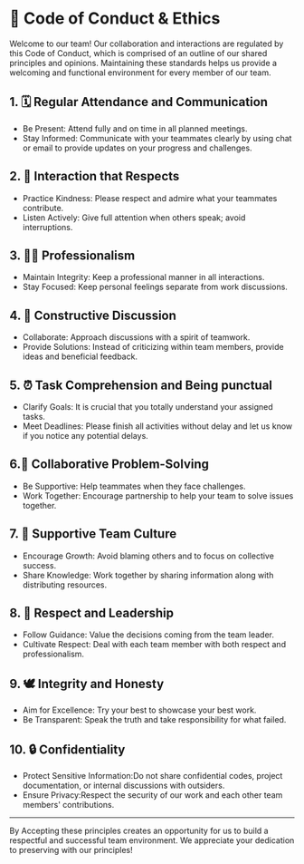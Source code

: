 # 🌟 Code of Conduct & Ethics

Welcome to our team! Our collaboration and interactions are regulated by this Code of Conduct, which is comprised of an outline of our shared principles and opinions. Maintaining these standards helps us provide a welcoming and functional environment for every member of our team.

## 1. 🗓️ Regular Attendance and Communication
- Be Present: Attend fully and on time in all planned meetings.
- Stay Informed: Communicate with your teammates clearly by using chat or email to provide updates on your progress and challenges.

## 2. 🤝 Interaction that Respects
- Practice Kindness: Please respect and admire what your teammates contribute.
- Listen Actively: Give full attention when others speak; avoid interruptions.

## 3. 🧑‍💼 Professionalism
- Maintain Integrity: Keep a professional manner in all interactions.
- Stay Focused: Keep personal feelings separate from work discussions.

## 4. 💬 Constructive Discussion
- Collaborate:  Approach discussions with a spirit of teamwork.
- Provide Solutions: Instead of criticizing within team members, provide ideas and beneficial feedback.

## 5. ⏰ Task Comprehension and Being punctual
- Clarify Goals: It is crucial that you totally understand your assigned tasks.
- Meet Deadlines: Please finish all activities without delay and let us know if you notice any potential delays.

## 6.🤗 Collaborative Problem-Solving
- Be Supportive:  Help teammates when they face challenges.
- Work Together: Encourage partnership to help your team to solve issues together.

## 7. 🌱 Supportive Team Culture
- Encourage Growth: Avoid blaming others and to focus on collective success.
- Share Knowledge: Work together by sharing information along with distributing resources.

## 8. 👥 Respect and Leadership
- Follow Guidance: Value the decisions coming from the team leader.
- Cultivate Respect: Deal with each team member with both respect and professionalism.

## 9. 🕊️ Integrity and Honesty
- Aim for Excellence: Try your best to showcase your best work.
- Be Transparent: Speak the truth and take responsibility for what failed.

## 10. 🔒 Confidentiality
- Protect Sensitive Information:Do not share confidential codes, project documentation, or internal discussions with outsiders.
- Ensure Privacy:Respect the security of our work and each other team members' contributions.

---

By Accepting these principles creates an opportunity for us to build a respectful and successful team environment. We appreciate your dedication to preserving with our principles!
